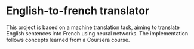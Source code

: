 # English-to-french translator

This project is based on a machine translation task, aiming to translate English sentences into French using neural networks. The implementation follows concepts learned from a Coursera course.
